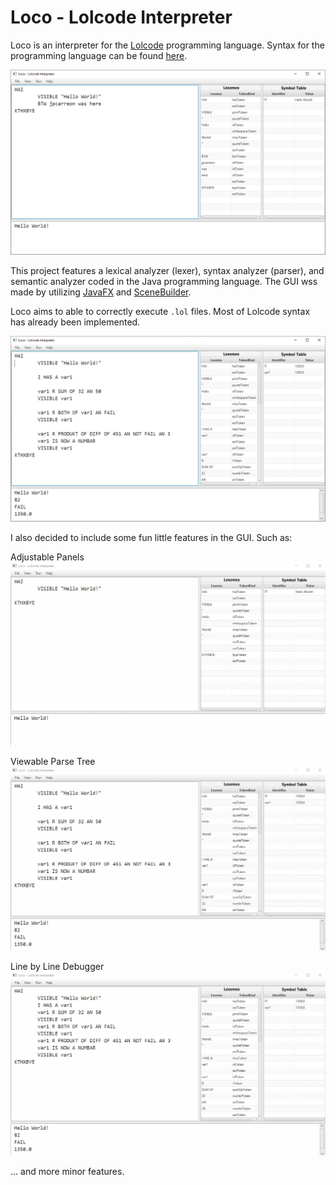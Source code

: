 # Loco - Lolcode Interpreter

Loco is an interpreter for the [Lolcode][1] programming language. Syntax for the programming language can be found [here][2].

![insert1](Pictures/01_home.png)

This project features a lexical analyzer (lexer), syntax analyzer (parser), and semantic analyzer coded in the Java programming language. The GUI wss made by utilizing [JavaFX][3] and [SceneBuilder][4].

Loco aims to able to correctly execute `.lol` files. Most of Lolcode syntax has already been implemented. 

![insert2](Pictures/02_operations.png)

I also decided to include some fun little features in the GUI. Such as:

Adjustable Panels
![insert3](Pictures/03_panels.gif)

Viewable Parse Tree
![insert4](Pictures/04_parsetreeview.gif)

Line by Line Debugger
![insert5](Pictures/05_debugger.gif)

... and more minor features.


[1]: http://www.lolcode.org/
[2]: https://github.com/justinmeza/lolcode-spec/blob/master/v1.2/lolcode-spec-v1.2.md
[3]: https://openjfx.io/
[4]: https://gluonhq.com/products/scene-builder/